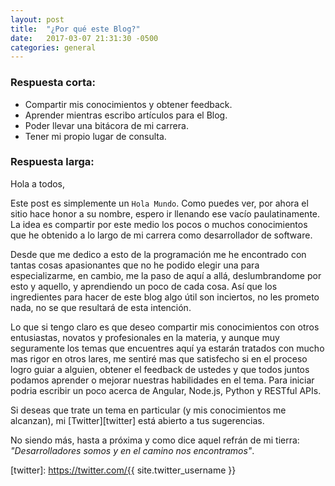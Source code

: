 ```yaml
---
layout: post
title:  "¿Por qué este Blog?"
date:   2017-03-07 21:31:30 -0500
categories: general
---
```


### Respuesta corta:
- Compartir mis conocimientos y obtener feedback.
- Aprender mientras escribo artículos para el Blog.
- Poder llevar una bitácora de mi carrera.
- Tener mi propio lugar de consulta.

### Respuesta larga:

Hola a todos,

Este post es simplemente un `Hola Mundo`. Como puedes ver, por ahora el sitio hace honor a su nombre, espero ir llenando ese vacío paulatinamente. La idea es compartir por este medio los pocos o muchos conocimientos que he obtenido a lo largo de mi carrera como desarrollador de software. 

Desde que me dedico a esto de la programación me he encontrado con tantas cosas apasionantes que no he podido elegir una para especializarme, en cambio, me la paso de aquí a allá, deslumbrandome por esto y aquello, y aprendiendo un poco de cada cosa. Así que los ingredientes para hacer de este blog algo útil son inciertos, no les prometo nada, no se que resultará de esta intención.

Lo que si tengo claro es que deseo compartir mis conocimientos con otros entusiastas, novatos y profesionales en la materia, y aunque muy seguramente los temas que encuentres aquí ya estarán tratados con mucho mas rigor en otros lares, me sentiré mas que satisfecho si en el proceso logro guiar a alguien, obtener el feedback de ustedes y que todos juntos podamos aprender o mejorar nuestras habilidades en el tema. Para iniciar podria escribir un poco acerca de Angular, Node.js, Python y RESTful APIs.

Si deseas que trate un tema en particular (y mis conocimientos me alcanzan), mi [Twitter][twitter] está abierto a tus sugerencias.

No siendo más, hasta a próxima y como dice aquel refrán de mi tierra: *"Desarrolladores somos y en el camino nos encontramos"*.

[twitter]: https://twitter.com/{{ site.twitter_username }}